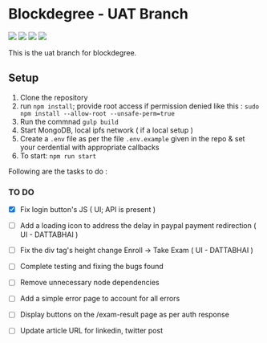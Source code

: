 # Blockdegree - UAT Branch

<img src="https://img.shields.io/badge/deploy--ready-no-red" />

<img src="https://img.shields.io/badge/tested-ongoing-blue" />
<img src="https://img.shields.io/badge/uat--ready-yes-green" />  
<img src="https://img.shields.io/badge/UI--ready-ongoing-blue" />  

This is the uat branch for blockdegree. 

## Setup

1. Clone the repository
2. run `npm install`; provide root access if permission denied like this : `sudo npm install --allow-root --unsafe-perm=true`
3. Run the commnad `gulp build`
4. Start MongoDB, local ipfs network ( if a local setup )
5. Create a `.env` file as per the file `.env.example` given in the repo & set your cerdential with appropriate callbacks
6. To start: `npm run start` 

Following are the tasks to do : 
### TO DO 
- [x] Fix login button's JS ( UI; API is present )
- [ ] Add a loading icon to address the delay in paypal payment redirection ( UI - DATTABHAI )
- [ ] Fix the div tag's height change Enroll -> Take Exam ( UI - DATTABHAI )
- [ ] Complete testing and fixing the bugs found 
- [ ] Remove unnecessary node dependencies
- [ ] Add a simple error page to account for all errors
- [ ] Display buttons on the /exam-result page as per auth response
- [ ] Update article URL for linkedin, twitter post

